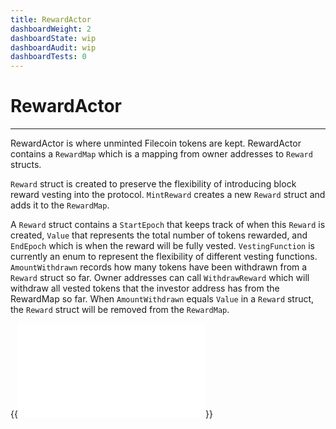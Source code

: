 ```yaml
---
title: RewardActor
dashboardWeight: 2
dashboardState: wip
dashboardAudit: wip
dashboardTests: 0
---
```


# RewardActor
---

RewardActor is where unminted Filecoin tokens are kept. RewardActor contains a `RewardMap` which is a mapping from owner addresses to `Reward` structs. 

`Reward` struct is created to preserve the flexibility of introducing block reward vesting into the protocol. `MintReward` creates a new `Reward` struct and adds it to the `RewardMap`. 

A `Reward` struct contains a `StartEpoch` that keeps track of when this `Reward` is created, `Value` that represents the total number of tokens rewarded, and `EndEpoch` which is when the reward will be fully vested. `VestingFunction` is currently an enum to represent the flexibility of different vesting functions. `AmountWithdrawn` records how many tokens have been withdrawn from a `Reward` struct so far. Owner addresses can call `WithdrawReward` which will withdraw all vested tokens that the investor address has from the RewardMap so far. When `AmountWithdrawn` equals `Value` in a `Reward` struct, the `Reward` struct will be removed from the `RewardMap`.

{{<embed src="/externals/specs-actors/actors/builtin/reward/reward_actor.go"  lang="go">}}
